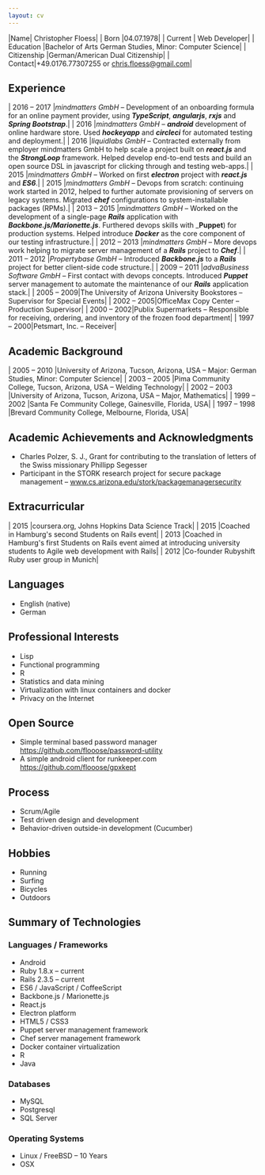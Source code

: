 ```yaml
---
layout: cv
---
```


|Name| Christopher Floess|
| Born |04.07.1978|
| Current | Web Developer|
| Education	|Bachelor of Arts German Studies, Minor: Computer Science|
| Citizenship |German/American Dual Citizenship|
| Contact|+49.0176.77307255 or chris.floess@gmail.com|

## Experience

| 2016 &ndash; 2017 |_mindmatters GmbH_ &ndash; Development of an onboarding formula for an online payment provider, using _**TypeScript**_, _**angularjs**_, _**rxjs**_ and _**Spring Bootstrap**_.|
| 2016 |_mindmatters GmbH_ &ndash; _**android**_ development of online hardware store. Used _**hockeyapp**_ and _**circleci**_ for automated testing and deployment.|
| 2016 |_liquidlabs GmbH_ &ndash; Contracted externally from employer mindmatters GmbH to help scale a project built on _**react.js**_ and the _**StrongLoop**_ framework. Helped develop end-to-end tests and build an open source DSL in javascript for clicking through and testing web-apps.|
| 2015 |_mindmatters GmbH_ &ndash; Worked on first _**electron**_ project with _**react.js**_ and _**ES6**_.|
| 2015 |_mindmatters GmbH_ &ndash; Devops from scratch: continuing work started in 2012, helped to further automate provisioning of servers on legacy systems. Migrated _**chef**_ configurations to system-installable packages (RPMs).|
| 2013 &ndash; 2015 |_mindmatters GmbH_ &ndash; Worked on the development of a single-page _**Rails**_ application with _**Backbone.js/Marionette.js**_. Furthered devops skills with _**Puppet**) for production systems. Helped introduce _**Docker**_ as the core component of our testing infrastructure.|
| 2012 &ndash; 2013 |_mindmatters GmbH_ &ndash; More devops work helping to migrate server management of a _**Rails**_ project to _**Chef**_.|
| 2011 &ndash; 2012 |_Propertybase GmbH_ &ndash; Introduced _**Backbone.js**_ to a _**Rails**_ project for better client-side code structure.|
| 2009 &ndash; 2011 |_advaBusiness Software GmbH_ &ndash; First contact with devops concepts. Introduced _**Puppet**_ server management to automate the maintenance of our _**Rails**_ application stack.|
| 2005 &ndash; 2009|The University of Arizona University Bookstores &ndash; Supervisor for Special Events|
| 2002 &ndash; 2005|OfficeMax Copy Center &ndash; Production Supervisor|
| 2000 &ndash; 2002|Publix Supermarkets &ndash; Responsible for receiving, ordering, and inventory of the frozen food department|
| 1997 &ndash; 2000|Petsmart, Inc. &ndash; Receiver|

## Academic Background

| 2005 &ndash; 2010 |University of Arizona, Tucson, Arizona, USA – Major: German Studies, Minor: Computer Science|
| 2003 &ndash; 2005 |Pima Community College, Tucson, Arizona, USA – Welding Technology|
| 2002 &ndash; 2003 |University of Arizona, Tucson, Arizona, USA – Major, Mathematics|
| 1999 &ndash; 2002 |Santa Fe Community College, Gainesville, Florida, USA|
| 1997 &ndash; 1998 |Brevard Community College, Melbourne, Florida, USA|

## Academic Achievements and Acknowledgments

- Charles Polzer, S. J., Grant for contributing to the translation of letters of the Swiss missionary Phillipp Segesser
- Participant in the STORK research project for secure package management – www.cs.arizona.edu/stork/packagemanagersecurity

## Extracurricular

| 2015 |coursera.org, Johns Hopkins Data Science Track|
| 2015 |Coached in Hamburg's second Students on Rails event|
| 2013 |Coached in Hamburg's first Students on Rails event aimed at introducing university students to Agile web development with Rails|
| 2012 |Co-founder Rubyshift Ruby user group in Munich|

## Languages

- English (native)
- German

## Professional Interests

- Lisp
- Functional programming
- R
- Statistics and data mining
- Virtualization with linux containers and docker
- Privacy on the Internet

## Open Source

- Simple terminal based password manager https://github.com/flooose/password-utility
- A simple android client for runkeeper.com https://github.com/flooose/gpxkept

## Process

- Scrum/Agile
- Test driven design and development
- Behavior-driven outside-in development (Cucumber)

## Hobbies

- Running
- Surfing
- Bicycles
- Outdoors

## Summary of Technologies

### Languages / Frameworks
- Android
- Ruby 1.8.x – current
- Rails 2.3.5 – current
- ES6 / JavaScript / CoffeeScript
- Backbone.js / Marionette.js
- React.js
- Electron platform
- HTML5 / CSS3
- Puppet server management framework
- Chef  server management framework
- Docker container virtualization
- R
- Java

### Databases
- MySQL
- Postgresql
- SQL Server

### Operating Systems
- Linux / FreeBSD – 10 Years
- OSX
